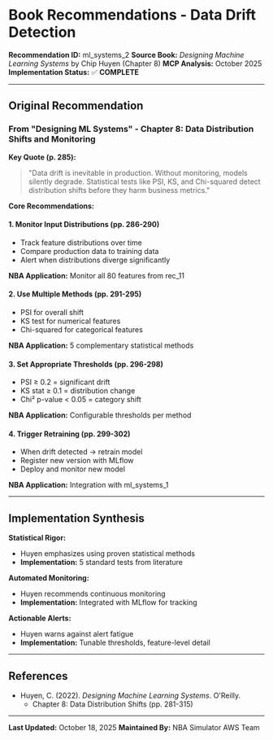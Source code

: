 # Book Recommendations - Data Drift Detection

**Recommendation ID:** ml_systems_2
**Source Book:** *Designing Machine Learning Systems* by Chip Huyen (Chapter 8)
**MCP Analysis:** October 2025
**Implementation Status:** ✅ **COMPLETE**

---

## Original Recommendation

### From "Designing ML Systems" - Chapter 8: Data Distribution Shifts and Monitoring

**Key Quote (p. 285):**
> "Data drift is inevitable in production. Without monitoring, models silently degrade. Statistical tests like PSI, KS, and Chi-squared detect distribution shifts before they harm business metrics."

**Core Recommendations:**

#### 1. Monitor Input Distributions (pp. 286-290)
- Track feature distributions over time
- Compare production data to training data
- Alert when distributions diverge significantly

**NBA Application:** Monitor all 80 features from rec_11

#### 2. Use Multiple Methods (pp. 291-295)
- PSI for overall shift
- KS test for numerical features
- Chi-squared for categorical features

**NBA Application:** 5 complementary statistical methods

#### 3. Set Appropriate Thresholds (pp. 296-298)
- PSI ≥ 0.2 = significant drift
- KS stat ≥ 0.1 = distribution change
- Chi² p-value < 0.05 = category shift

**NBA Application:** Configurable thresholds per method

#### 4. Trigger Retraining (pp. 299-302)
- When drift detected → retrain model
- Register new version with MLflow
- Deploy and monitor new model

**NBA Application:** Integration with ml_systems_1

---

## Implementation Synthesis

**Statistical Rigor:**
- Huyen emphasizes using proven statistical methods
- **Implementation:** 5 standard tests from literature

**Automated Monitoring:**
- Huyen recommends continuous monitoring
- **Implementation:** Integrated with MLflow for tracking

**Actionable Alerts:**
- Huyen warns against alert fatigue
- **Implementation:** Tunable thresholds, feature-level detail

---

## References

- Huyen, C. (2022). *Designing Machine Learning Systems*. O'Reilly.
  - Chapter 8: Data Distribution Shifts (pp. 281-315)

---

**Last Updated:** October 18, 2025
**Maintained By:** NBA Simulator AWS Team
